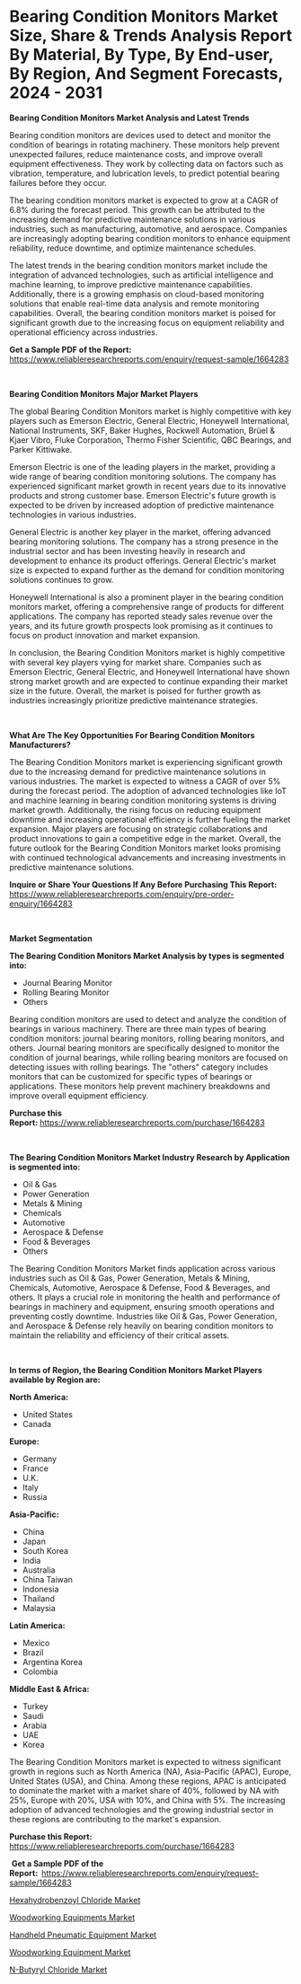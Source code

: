 <p><h1>Bearing Condition Monitors Market Size, Share & Trends Analysis Report By Material, By Type, By End-user, By Region, And Segment Forecasts, 2024 - 2031</h1></p><p><strong>Bearing Condition Monitors Market Analysis and Latest Trends</strong></p>
<p><p>Bearing condition monitors are devices used to detect and monitor the condition of bearings in rotating machinery. These monitors help prevent unexpected failures, reduce maintenance costs, and improve overall equipment effectiveness. They work by collecting data on factors such as vibration, temperature, and lubrication levels, to predict potential bearing failures before they occur.</p><p>The bearing condition monitors market is expected to grow at a CAGR of 6.8% during the forecast period. This growth can be attributed to the increasing demand for predictive maintenance solutions in various industries, such as manufacturing, automotive, and aerospace. Companies are increasingly adopting bearing condition monitors to enhance equipment reliability, reduce downtime, and optimize maintenance schedules.</p><p>The latest trends in the bearing condition monitors market include the integration of advanced technologies, such as artificial intelligence and machine learning, to improve predictive maintenance capabilities. Additionally, there is a growing emphasis on cloud-based monitoring solutions that enable real-time data analysis and remote monitoring capabilities. Overall, the bearing condition monitors market is poised for significant growth due to the increasing focus on equipment reliability and operational efficiency across industries.</p></p>
<p><strong>Get a Sample PDF of the Report:&nbsp;</strong> <a href="https://www.reliableresearchreports.com/enquiry/request-sample/1664283">https://www.reliableresearchreports.com/enquiry/request-sample/1664283</a></p>
<p>&nbsp;</p>
<p><strong>Bearing Condition Monitors Major Market Players</strong></p>
<p><p>The global Bearing Condition Monitors market is highly competitive with key players such as Emerson Electric, General Electric, Honeywell International, National Instruments, SKF, Baker Hughes, Rockwell Automation, Brüel & Kjaer Vibro, Fluke Corporation, Thermo Fisher Scientific, QBC Bearings, and Parker Kittiwake.</p><p>Emerson Electric is one of the leading players in the market, providing a wide range of bearing condition monitoring solutions. The company has experienced significant market growth in recent years due to its innovative products and strong customer base. Emerson Electric's future growth is expected to be driven by increased adoption of predictive maintenance technologies in various industries.</p><p>General Electric is another key player in the market, offering advanced bearing monitoring solutions. The company has a strong presence in the industrial sector and has been investing heavily in research and development to enhance its product offerings. General Electric's market size is expected to expand further as the demand for condition monitoring solutions continues to grow.</p><p>Honeywell International is also a prominent player in the bearing condition monitors market, offering a comprehensive range of products for different applications. The company has reported steady sales revenue over the years, and its future growth prospects look promising as it continues to focus on product innovation and market expansion.</p><p>In conclusion, the Bearing Condition Monitors market is highly competitive with several key players vying for market share. Companies such as Emerson Electric, General Electric, and Honeywell International have shown strong market growth and are expected to continue expanding their market size in the future. Overall, the market is poised for further growth as industries increasingly prioritize predictive maintenance strategies.</p></p>
<p>&nbsp;</p>
<p><strong>What Are The Key Opportunities For Bearing Condition Monitors Manufacturers?</strong></p>
<p><p>The Bearing Condition Monitors market is experiencing significant growth due to the increasing demand for predictive maintenance solutions in various industries. The market is expected to witness a CAGR of over 5% during the forecast period. The adoption of advanced technologies like IoT and machine learning in bearing condition monitoring systems is driving market growth. Additionally, the rising focus on reducing equipment downtime and increasing operational efficiency is further fueling the market expansion. Major players are focusing on strategic collaborations and product innovations to gain a competitive edge in the market. Overall, the future outlook for the Bearing Condition Monitors market looks promising with continued technological advancements and increasing investments in predictive maintenance solutions.</p></p>
<p><strong>Inquire or Share Your Questions If Any Before Purchasing This Report:</strong> <a href="https://www.reliableresearchreports.com/enquiry/pre-order-enquiry/1664283">https://www.reliableresearchreports.com/enquiry/pre-order-enquiry/1664283</a></p>
<p>&nbsp;</p>
<p><strong>Market Segmentation</strong></p>
<p><strong>The Bearing Condition Monitors Market Analysis by types is segmented into:</strong></p>
<p><ul><li>Journal Bearing Monitor</li><li>Rolling Bearing Monitor</li><li>Others</li></ul></p>
<p><p>Bearing condition monitors are used to detect and analyze the condition of bearings in various machinery. There are three main types of bearing condition monitors: journal bearing monitors, rolling bearing monitors, and others. Journal bearing monitors are specifically designed to monitor the condition of journal bearings, while rolling bearing monitors are focused on detecting issues with rolling bearings. The "others" category includes monitors that can be customized for specific types of bearings or applications. These monitors help prevent machinery breakdowns and improve overall equipment efficiency.</p></p>
<p><strong>Purchase this Report:&nbsp;</strong><a href="https://www.reliableresearchreports.com/purchase/1664283">https://www.reliableresearchreports.com/purchase/1664283</a></p>
<p>&nbsp;</p>
<p><strong>The Bearing Condition Monitors Market Industry Research by Application is segmented into:</strong></p>
<p><ul><li>Oil & Gas</li><li>Power Generation</li><li>Metals & Mining</li><li>Chemicals</li><li>Automotive</li><li>Aerospace & Defense</li><li>Food & Beverages</li><li>Others</li></ul></p>
<p><p>The Bearing Condition Monitors Market finds application across various industries such as Oil & Gas, Power Generation, Metals & Mining, Chemicals, Automotive, Aerospace & Defense, Food & Beverages, and others. It plays a crucial role in monitoring the health and performance of bearings in machinery and equipment, ensuring smooth operations and preventing costly downtime. Industries like Oil & Gas, Power Generation, and Aerospace & Defense rely heavily on bearing condition monitors to maintain the reliability and efficiency of their critical assets.</p></p>
<p>&nbsp;</p>
<p><strong>In terms of Region, the Bearing Condition Monitors Market Players available by Region are:</strong></p>
<p>
    <p> <strong> North America: </strong>
        <ul>
            <li>United States</li>
            <li>Canada</li>
        </ul>
        </p> 
    <p> <strong> Europe: </strong>
        <ul>
            <li>Germany</li>
            <li>France</li>
            <li>U.K.</li>
            <li>Italy</li>
            <li>Russia</li>
        </ul>
        </p> 
    <p> <strong> Asia-Pacific: </strong>
        <ul>
            <li>China</li>
            <li>Japan</li>
            <li>South Korea</li>
            <li>India</li>
            <li>Australia</li>
            <li>China Taiwan</li>
            <li>Indonesia</li>
            <li>Thailand</li>
            <li>Malaysia</li>
        </ul>
        </p> 
    <p> <strong> Latin America: </strong>
        <ul>
            <li>Mexico</li>
            <li>Brazil</li>
            <li>Argentina Korea</li>
            <li>Colombia</li>
        </ul>
        </p> 
    <p> <strong> Middle East & Africa: </strong>
        <ul>
            <li>Turkey</li>
            <li>Saudi</li>
            <li>Arabia</li>
            <li>UAE</li>
            <li>Korea</li>
        </ul>
    </p>
    </p>
<p><p>The Bearing Condition Monitors market is expected to witness significant growth in regions such as North America (NA), Asia-Pacific (APAC), Europe, United States (USA), and China. Among these regions, APAC is anticipated to dominate the market with a market share of 40%, followed by NA with 25%, Europe with 20%, USA with 10%, and China with 5%. The increasing adoption of advanced technologies and the growing industrial sector in these regions are contributing to the market's expansion.</p></p>
<p><strong>Purchase this Report: </strong><a href="https://www.reliableresearchreports.com/purchase/1664283">https://www.reliableresearchreports.com/purchase/1664283</a></p>
<p>&nbsp;<strong>Get a Sample PDF of the Report:&nbsp;&nbsp;</strong><a href="https://www.reliableresearchreports.com/enquiry/request-sample/1664283">https://www.reliableresearchreports.com/enquiry/request-sample/1664283</a></p>
<p><strong></strong></p>
<p><p><a href="https://github.com/mahnoor2003/Market-Research-Report-List-3/blob/main/hexahydrobenzoyl-chloride-market.md">Hexahydrobenzoyl Chloride Market</a></p><p><a href="https://issuu.com/reportprime-2/docs/woodworking-equipments-market-size-2030.pptx">Woodworking Equipments Market</a></p><p><a href="https://github.com/mohamedbakry57/Market-Research-Report-List-2/blob/main/handheld-pneumatic-equipment-market.md">Handheld Pneumatic Equipment Market</a></p><p><a href="https://issuu.com/reportprime-2/docs/woodworking-equipment-market-size-2030.pptx">Woodworking Equipment Market</a></p><p><a href="https://github.com/BryceTownsendr/Market-Research-Report-List-3/blob/main/n-butyryl-chloride-market.md">N-Butyryl Chloride Market</a></p></p>